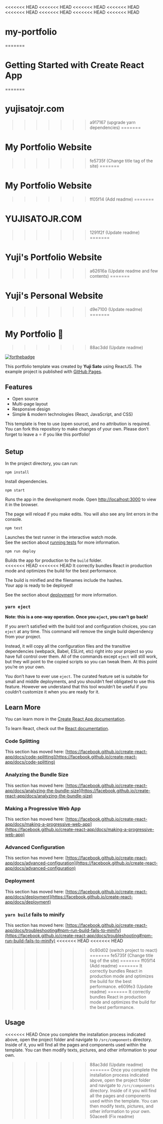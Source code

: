 <<<<<<< HEAD
<<<<<<< HEAD
<<<<<<< HEAD
<<<<<<< HEAD
<<<<<<< HEAD
<<<<<<< HEAD
<<<<<<< HEAD
<<<<<<< HEAD
# my-portfolio
=======
# Getting Started with Create React App
=======
# yujisatojr.com
>>>>>>> a917167 (upgrade yarn dependencies)
=======
# My Portfolio Website
>>>>>>> fe5735f (Change title tag of the site)
=======
# My Portfolio Website
>>>>>>> ff05f14 (Add readme)
=======
# YUJISATOJR.COM
>>>>>>> 1291f2f (Update readme)
=======
# Yuji's Portfolio Website
>>>>>>> a62616a (Update readme and few contents)
=======
# Yuji's Personal Website
>>>>>>> d9e7100 (Update readme)
=======
# My Portfolio 🚀
>>>>>>> 88ac3dd (Update readme)

[![forthebadge](https://forthebadge.com/images/badges/open-source.svg)](https://forthebadge.com)

This portfolio template was created by **Yuji Sato** using ReactJS. The example project is published with [GitHub Pages](https://yujisatojr.github.io/react-portfolio-template/).

## Features
* Open source
* Multi-page layout
* Responsive design
* Simple & modern technologies (React, JavaScript, and CSS)

This template is free to use (open source), and no attribution is required. You can fork this repository to make changes of your own. Please don't forget to leave a ⭐ if you like this portfolio!

## Setup

In the project directory, you can run:

```
npm install
```

Install dependencies.

```
npm start
```

Runs the app in the development mode. Open [http://localhost:3000](http://localhost:3000) to view it in the browser.

The page will reload if you make edits. You will also see any lint errors in the console.

```
npm test
```

Launches the test runner in the interactive watch mode.\
See the section about [running tests](https://facebook.github.io/create-react-app/docs/running-tests) for more information.

```
npm run deploy
```

Builds the app for production to the `build` folder.\
<<<<<<< HEAD
<<<<<<< HEAD
It correctly bundles React in production mode and optimizes the build for the best performance.

The build is minified and the filenames include the hashes.\
Your app is ready to be deployed!

See the section about [deployment](https://facebook.github.io/create-react-app/docs/deployment) for more information.

### `yarn eject`

**Note: this is a one-way operation. Once you `eject`, you can’t go back!**

If you aren’t satisfied with the build tool and configuration choices, you can `eject` at any time. This command will remove the single build dependency from your project.

Instead, it will copy all the configuration files and the transitive dependencies (webpack, Babel, ESLint, etc) right into your project so you have full control over them. All of the commands except `eject` will still work, but they will point to the copied scripts so you can tweak them. At this point you’re on your own.

You don’t have to ever use `eject`. The curated feature set is suitable for small and middle deployments, and you shouldn’t feel obligated to use this feature. However we understand that this tool wouldn’t be useful if you couldn’t customize it when you are ready for it.

## Learn More

You can learn more in the [Create React App documentation](https://facebook.github.io/create-react-app/docs/getting-started).

To learn React, check out the [React documentation](https://reactjs.org/).

### Code Splitting

This section has moved here: [https://facebook.github.io/create-react-app/docs/code-splitting](https://facebook.github.io/create-react-app/docs/code-splitting)

### Analyzing the Bundle Size

This section has moved here: [https://facebook.github.io/create-react-app/docs/analyzing-the-bundle-size](https://facebook.github.io/create-react-app/docs/analyzing-the-bundle-size)

### Making a Progressive Web App

This section has moved here: [https://facebook.github.io/create-react-app/docs/making-a-progressive-web-app](https://facebook.github.io/create-react-app/docs/making-a-progressive-web-app)

### Advanced Configuration

This section has moved here: [https://facebook.github.io/create-react-app/docs/advanced-configuration](https://facebook.github.io/create-react-app/docs/advanced-configuration)

### Deployment

This section has moved here: [https://facebook.github.io/create-react-app/docs/deployment](https://facebook.github.io/create-react-app/docs/deployment)

### `yarn build` fails to minify

This section has moved here: [https://facebook.github.io/create-react-app/docs/troubleshooting#npm-run-build-fails-to-minify](https://facebook.github.io/create-react-app/docs/troubleshooting#npm-run-build-fails-to-minify)
<<<<<<< HEAD
<<<<<<< HEAD
>>>>>>> 0c80d02 (switch project to react)
=======
>>>>>>> fe5735f (Change title tag of the site)
=======
>>>>>>> ff05f14 (Add readme)
=======
It correctly bundles React in production mode and optimizes the build for the best performance.
>>>>>>> e609fe3 (Update readme)
=======
It correctly bundles React in production mode and optimizes the build for the best performance.

## Usage
<<<<<<< HEAD
Once you complete the installation process indicated above, open the project folder and navigate to `/src/components` directory. Inside of it, you will find all the pages and components used within the template. You can then modify texts, pictures, and other information to your own.
>>>>>>> 88ac3dd (Update readme)
=======
Once you complete the installation process indicated above, open the project folder and navigate to `/src/components` directory. Inside of it you will find all the pages and components used within the template. You can then modify texts, pictures, and other information to your own.
>>>>>>> 50acee8 (Fix readme)
